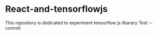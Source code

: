 # React-and-tensorflowjs

This repository is dedicated to experiment tensorflow js libarary
Test --commit 

